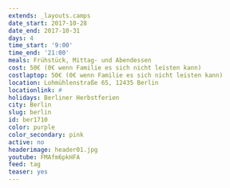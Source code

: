 ```yaml
---
extends: _layouts.camps
date_start: 2017-10-28
date_end: 2017-10-31
days: 4
time_start: '9:00'
time_end: '21:00'
meals: Frühstück, Mittag- und Abendessen
cost: 50€ (0€ wenn Familie es sich nicht leisten kann)
costlaptop: 50€ (0€ wenn Familie es sich nicht leisten kann)
location: Lohmühlenstraße 65, 12435 Berlin
locationlink: #
holidays: Berliner Herbstferien
city: Berlin
slug: berlin
id: ber1710
color: purple
color_secondary: pink
active: no
headerimage: header01.jpg
youtube: FMAfm6pkHFA
feed: tag
teaser: yes
---
```

